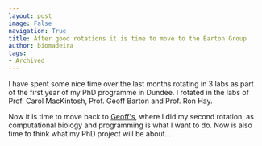 ```yaml
---
layout: post
image: False
navigation: True
title: After good rotations it is time to move to the Barton Group
author: biomadeira
tags:
- Archived
---
```


I have spent some nice time over the last months rotating in 3 labs as part of the first year of my PhD 
programme in Dundee. I rotated in the labs of Prof. Carol MacKintosh, Prof. Geoff Barton and Prof. Ron Hay. 

Now it is time to move back to [Geoff's](www.compbio.dundee.ac.uk), where I did my second rotation, as 
computational biology and programming is what I want to do. Now is also time to think what my PhD 
project will be about... 
